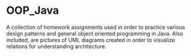 # OOP_Java

A collection of homework assignments used in order to practice various design patterns and general object oriented programming in Java. Also included, are pictures of UML diagrams created in order to visualize relations for understanding architecture.
